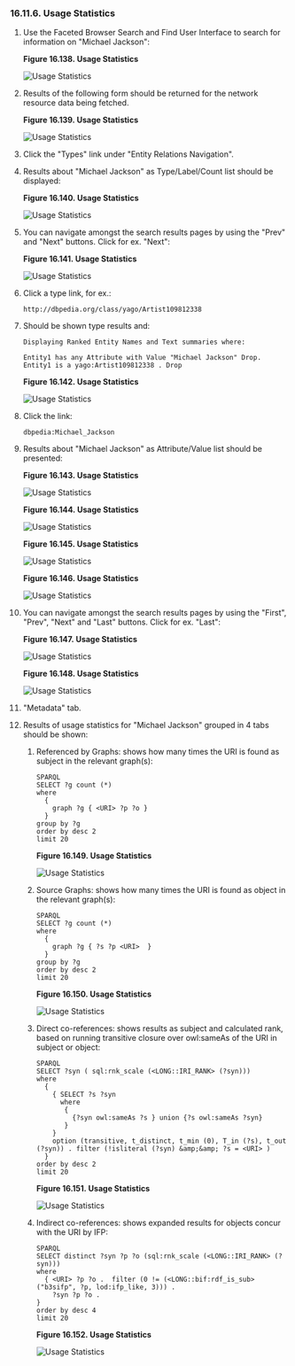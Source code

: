<div id="virtuosospongerfaceusagest" class="section">

<div class="titlepage">

<div>

<div>

### 16.11.6. Usage Statistics

</div>

</div>

</div>

<div class="orderedlist">

1.  Use the Faceted Browser Search and Find User Interface to search for
    information on "Michael Jackson":

    <div class="figure-float">

    <div id="virtfacetusage1" class="figure">

    **Figure 16.138. Usage Statistics**

    <div class="figure-contents">

    <div class="mediaobject">

    ![Usage Statistics](images/ui/fb24.png)

    </div>

    </div>

    </div>

      

    </div>

2.  Results of the following form should be returned for the network
    resource data being fetched.

    <div class="figure-float">

    <div id="virtfacetusage2" class="figure">

    **Figure 16.139. Usage Statistics**

    <div class="figure-contents">

    <div class="mediaobject">

    ![Usage Statistics](images/ui/fb25.png)

    </div>

    </div>

    </div>

      

    </div>

3.  Click the "Types" link under "Entity Relations Navigation".

4.  Results about "Michael Jackson" as Type/Label/Count list should be
    displayed:

    <div class="figure-float">

    <div id="virtfacetusage2_01" class="figure">

    **Figure 16.140. Usage Statistics**

    <div class="figure-contents">

    <div class="mediaobject">

    ![Usage Statistics](images/ui/fb26.png)

    </div>

    </div>

    </div>

      

    </div>

5.  You can navigate amongst the search results pages by using the
    "Prev" and "Next" buttons. Click for ex. "Next":

    <div class="figure-float">

    <div id="virtfacetusage2_02" class="figure">

    **Figure 16.141. Usage Statistics**

    <div class="figure-contents">

    <div class="mediaobject">

    ![Usage Statistics](images/ui/fb27.png)

    </div>

    </div>

    </div>

      

    </div>

6.  Click a type link, for ex.:

    ``` programlisting
    http://dbpedia.org/class/yago/Artist109812338
    ```

7.  Should be shown type results and:

    ``` programlisting
    Displaying Ranked Entity Names and Text summaries where:

    Entity1 has any Attribute with Value "Michael Jackson" Drop.
    Entity1 is a yago:Artist109812338 . Drop
    ```

    <div class="figure-float">

    <div id="virtfacetusage9" class="figure">

    **Figure 16.142. Usage Statistics**

    <div class="figure-contents">

    <div class="mediaobject">

    ![Usage Statistics](images/ui/fb28.png)

    </div>

    </div>

    </div>

      

    </div>

8.  Click the link:

    ``` programlisting
    dbpedia:Michael_Jackson
    ```

9.  Results about "Michael Jackson" as Attribute/Value list should be
    presented:

    <div class="figure-float">

    <div id="virtfacetusage9_01" class="figure">

    **Figure 16.143. Usage Statistics**

    <div class="figure-contents">

    <div class="mediaobject">

    ![Usage Statistics](images/ui/fb29.png)

    </div>

    </div>

    </div>

      

    </div>

    <div class="figure-float">

    <div id="virtfacetusage9_02" class="figure">

    **Figure 16.144. Usage Statistics**

    <div class="figure-contents">

    <div class="mediaobject">

    ![Usage Statistics](images/ui/fb30.png)

    </div>

    </div>

    </div>

      

    </div>

    <div class="figure-float">

    <div id="virtfacetusage9_03" class="figure">

    **Figure 16.145. Usage Statistics**

    <div class="figure-contents">

    <div class="mediaobject">

    ![Usage Statistics](images/ui/fb31.png)

    </div>

    </div>

    </div>

      

    </div>

    <div class="figure-float">

    <div id="virtfacetusage9_04" class="figure">

    **Figure 16.146. Usage Statistics**

    <div class="figure-contents">

    <div class="mediaobject">

    ![Usage Statistics](images/ui/fb32.png)

    </div>

    </div>

    </div>

      

    </div>

10. You can navigate amongst the search results pages by using the
    "First", "Prev", "Next" and "Last" buttons. Click for ex. "Last":

    <div class="figure-float">

    <div id="virtfacetusage10" class="figure">

    **Figure 16.147. Usage Statistics**

    <div class="figure-contents">

    <div class="mediaobject">

    ![Usage Statistics](images/ui/fb33.png)

    </div>

    </div>

    </div>

      

    </div>

    <div class="figure-float">

    <div id="virtfacetusage10_01" class="figure">

    **Figure 16.148. Usage Statistics**

    <div class="figure-contents">

    <div class="mediaobject">

    ![Usage Statistics](images/ui/fb34.png)

    </div>

    </div>

    </div>

      

    </div>

11. "Metadata" tab.

12. Results of usage statistics for "Michael Jackson" grouped in 4 tabs
    should be shown:

    <div class="orderedlist">

    1.  Referenced by Graphs: shows how many times the URI is found as
        subject in the relevant graph(s):

        ``` programlisting
        SPARQL
        SELECT ?g count (*)
        where
          {
            graph ?g { <URI> ?p ?o }
          }
        group by ?g
        order by desc 2
        limit 20
        ```

        <div class="figure-float">

        <div id="virtfacetusage4" class="figure">

        **Figure 16.149. Usage Statistics**

        <div class="figure-contents">

        <div class="mediaobject">

        ![Usage Statistics](images/ui/fb35.png)

        </div>

        </div>

        </div>

          

        </div>

    2.  Source Graphs: shows how many times the URI is found as object
        in the relevant graph(s):

        ``` programlisting
        SPARQL
        SELECT ?g count (*)
        where
          {
            graph ?g { ?s ?p <URI>  }
          }
        group by ?g
        order by desc 2
        limit 20
        ```

        <div class="figure-float">

        <div id="virtfacetusage5" class="figure">

        **Figure 16.150. Usage Statistics**

        <div class="figure-contents">

        <div class="mediaobject">

        ![Usage Statistics](images/ui/fb36.png)

        </div>

        </div>

        </div>

          

        </div>

    3.  Direct co-references: shows results as subject and calculated
        rank, based on running transitive closure over owl:sameAs of the
        URI in subject or object:

        ``` programlisting
        SPARQL
        SELECT ?syn ( sql:rnk_scale (<LONG::IRI_RANK> (?syn)))
        where
          {
            { SELECT ?s ?syn
              where
               {
                 {?syn owl:sameAs ?s } union {?s owl:sameAs ?syn}
               }
            }
            option (transitive, t_distinct, t_min (0), T_in (?s), t_out (?syn)) . filter (!isliteral (?syn) &amp;&amp; ?s = <URI> )
          }
        order by desc 2
        limit 20
        ```

        <div class="figure-float">

        <div id="virtfacetusage6" class="figure">

        **Figure 16.151. Usage Statistics**

        <div class="figure-contents">

        <div class="mediaobject">

        ![Usage Statistics](images/ui/fb37.png)

        </div>

        </div>

        </div>

          

        </div>

    4.  Indirect co-references: shows expanded results for objects
        concur with the URI by IFP:

        ``` programlisting
        SPARQL
        SELECT distinct ?syn ?p ?o (sql:rnk_scale (<LONG::IRI_RANK> (?syn)))
        where
          { <URI> ?p ?o .  filter (0 != (<LONG::bif:rdf_is_sub> ("b3sifp", ?p, lod:ifp_like, 3))) .
            ?syn ?p ?o .
        }
        order by desc 4
        limit 20
        ```

        <div class="figure-float">

        <div id="virtfacetusage7" class="figure">

        **Figure 16.152. Usage Statistics**

        <div class="figure-contents">

        <div class="mediaobject">

        ![Usage Statistics](images/ui/fb38.png)

        </div>

        </div>

        </div>

          

        </div>

    </div>

</div>

</div>

